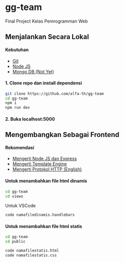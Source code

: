 # gg-team
Final Project Kelas Pemrogramman Web

## Menjalankan Secara Lokal

#### Kebutuhan
* [Git](https://git-scm.com/downloads)
* [Node JS](https://nodejs.org/en/)
* [Mongo DB (Not Yet)](https://www.mongodb.com)

#### 1. Clone repo dan install dependensi
```bash
git clone https://github.com/alfa-th/gg-team
cd gg-team
npm i
npm run dev
```
#### 2. Buka localhost:5000

## Mengembangkan Sebagai Frontend

#### Rekomendasi
* [Mengerti Node JS dan Express](https://www.youtube.com/watch?v=D7lpojnH10s)
* [Mengerti Template Engine](https://www.youtube.com/watch?v=1srD3Mdvf50)
* [Mengerti Protokol HTTP (English)](https://www.youtube.com/watch?v=iYM2zFP3Zn0)


#### Untuk menambahkan file html dinamis
```bash
cd gg-team
cd views
```
Untuk VSCode

```bash
code namafiledinamis.handlebars
```

#### Untuk menambahkan file html statis
```bash
cd gg-team
cd public
```

```bash
code namafilestatis.html
code namafilestatis.css
```





